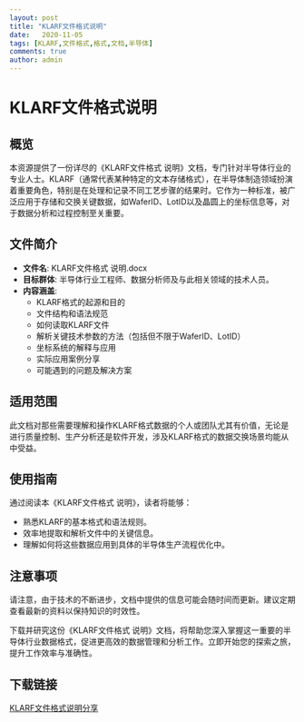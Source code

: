 ```yaml
---
layout: post
title: "KLARF文件格式说明"
date:   2020-11-05
tags: [KLARF,文件格式,格式,文档,半导体]
comments: true
author: admin
---
```

# KLARF文件格式说明

## 概览
本资源提供了一份详尽的《KLARF文件格式 说明》文档，专门针对半导体行业的专业人士。KLARF（通常代表某种特定的文本存储格式），在半导体制造领域扮演着重要角色，特别是在处理和记录不同工艺步骤的结果时。它作为一种标准，被广泛应用于存储和交换关键数据，如WaferID、LotID以及晶圆上的坐标信息等，对于数据分析和过程控制至关重要。

## 文件简介
- **文件名**: KLARF文件格式 说明.docx
- **目标群体**: 半导体行业工程师、数据分析师及与此相关领域的技术人员。
- **内容涵盖**:
    - KLARF格式的起源和目的
    - 文件结构和语法规范
    - 如何读取KLARF文件
    - 解析关键技术参数的方法（包括但不限于WaferID、LotID）
    - 坐标系统的解释与应用
    - 实际应用案例分享
    - 可能遇到的问题及解决方案

## 适用范围
此文档对那些需要理解和操作KLARF格式数据的个人或团队尤其有价值，无论是进行质量控制、生产分析还是软件开发，涉及KLARF格式的数据交换场景均能从中受益。

## 使用指南
通过阅读本《KLARF文件格式 说明》，读者将能够：
- 熟悉KLARF的基本格式和语法规则。
- 效率地提取和解析文件中的关键信息。
- 理解如何将这些数据应用到具体的半导体生产流程优化中。
  
## 注意事项
请注意，由于技术的不断进步，文档中提供的信息可能会随时间而更新。建议定期查看最新的资料以保持知识的时效性。

下载并研究这份《KLARF文件格式 说明》文档，将帮助您深入掌握这一重要的半导体行业数据格式，促进更高效的数据管理和分析工作。立即开始您的探索之旅，提升工作效率与准确性。

## 下载链接

[KLARF文件格式说明分享](https://pan.quark.cn/s/fed9820dd0f0)